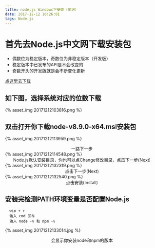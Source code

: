 ```yaml
---
title: node.js Windows下安装（笔记）
date: 2017-12-12 16:26:01
tags: Node.js
---
```

# 首先去Node.js中文网下载安装包

- 偶数位为稳定版本，奇数位为非稳定版本（开发版）
- 稳定版本中已发布的API是不会改变的
- 奇数开头的开发版就是会不断变化更新

<!--more-->

[点这里去下载](http://nodejs.cn/download/)

## 如下图，选择系统对应的位数下载
{% asset_img 20171212103816.png %}

## 双击打开你下载node-v8.9.0-x64.msi安装包
{% asset_img 20171212113959.png %}
<center>一路下一步</center>
{% asset_img 20171212114548.png %}
<center>Node.js默认安装目录，你也可以点Change修改目录，点击下一步(Next)</center>
{% asset_img 20171212132319.png %}
<center>点击下一步(Next)</center>
{% asset_img 20171212132540.png %}
<center>点击安装(Install)</center>

## 安装完检测PATH环境变量是否配置Node.js

```
  win + r
  输入 cmd 回车
  输入 node -v 和 npm -v
```

{% asset_img 20171212133014.jpg %}
<center>会显示你安装node和npm的版本</center>